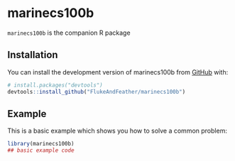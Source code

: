 
# marinecs100b

<!-- badges: start -->
<!-- badges: end -->

`marinecs100b` is the companion R package

## Installation

You can install the development version of marinecs100b from [GitHub](https://github.com/) with:

``` r
# install.packages("devtools")
devtools::install_github("FlukeAndFeather/marinecs100b")
```

## Example

This is a basic example which shows you how to solve a common problem:

``` r
library(marinecs100b)
## basic example code
```

